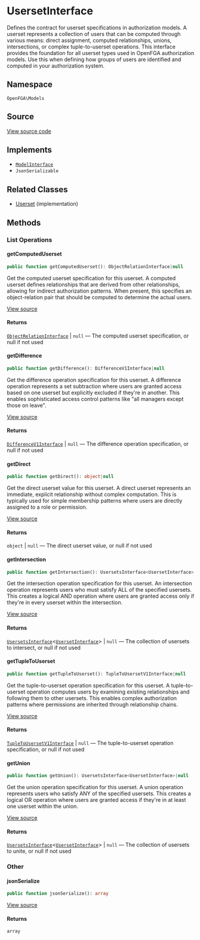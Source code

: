 # UsersetInterface

Defines the contract for userset specifications in authorization models. A userset represents a collection of users that can be computed through various means: direct assignment, computed relationships, unions, intersections, or complex tuple-to-userset operations. This interface provides the foundation for all userset types used in OpenFGA authorization models. Use this when defining how groups of users are identified and computed in your authorization system.

## Namespace
`OpenFGA\Models`

## Source
[View source code](https://github.com/evansims/openfga-php/blob/main/src/Models/UsersetInterface.php)

## Implements
* [`ModelInterface`](ModelInterface.md)
* `JsonSerializable`

## Related Classes
* [Userset](Models/Userset.md) (implementation)

## Methods

### List Operations
#### getComputedUserset

```php
public function getComputedUserset(): ObjectRelationInterface|null
```

Get the computed userset specification for this userset. A computed userset defines relationships that are derived from other relationships, allowing for indirect authorization patterns. When present, this specifies an object-relation pair that should be computed to determine the actual users.

[View source](https://github.com/evansims/openfga-php/blob/main/src/Models/UsersetInterface.php#L32)

#### Returns
[`ObjectRelationInterface`](ObjectRelationInterface.md) &#124; `null` — The computed userset specification, or null if not used
#### getDifference

```php
public function getDifference(): DifferenceV1Interface|null
```

Get the difference operation specification for this userset. A difference operation represents a set subtraction where users are granted access based on one userset but explicitly excluded if they&#039;re in another. This enables sophisticated access control patterns like &quot;all managers except those on leave&quot;.

[View source](https://github.com/evansims/openfga-php/blob/main/src/Models/UsersetInterface.php#L43)

#### Returns
[`DifferenceV1Interface`](DifferenceV1Interface.md) &#124; `null` — The difference operation specification, or null if not used
#### getDirect

```php
public function getDirect(): object|null
```

Get the direct userset value for this userset. A direct userset represents an immediate, explicit relationship without complex computation. This is typically used for simple membership patterns where users are directly assigned to a role or permission.

[View source](https://github.com/evansims/openfga-php/blob/main/src/Models/UsersetInterface.php#L54)

#### Returns
`object` &#124; `null` — The direct userset value, or null if not used
#### getIntersection

```php
public function getIntersection(): UsersetsInterface<UsersetInterface>|null
```

Get the intersection operation specification for this userset. An intersection operation represents users who must satisfy ALL of the specified usersets. This creates a logical AND operation where users are granted access only if they&#039;re in every userset within the intersection.

[View source](https://github.com/evansims/openfga-php/blob/main/src/Models/UsersetInterface.php#L65)

#### Returns
[`UsersetsInterface`](Models/Collections/UsersetsInterface.md)&lt;[`UsersetInterface`](UsersetInterface.md)&gt; &#124; `null` — The collection of usersets to intersect, or null if not used
#### getTupleToUserset

```php
public function getTupleToUserset(): TupleToUsersetV1Interface|null
```

Get the tuple-to-userset operation specification for this userset. A tuple-to-userset operation computes users by examining existing relationships and following them to other usersets. This enables complex authorization patterns where permissions are inherited through relationship chains.

[View source](https://github.com/evansims/openfga-php/blob/main/src/Models/UsersetInterface.php#L76)

#### Returns
[`TupleToUsersetV1Interface`](TupleToUsersetV1Interface.md) &#124; `null` — The tuple-to-userset operation specification, or null if not used
#### getUnion

```php
public function getUnion(): UsersetsInterface<UsersetInterface>|null
```

Get the union operation specification for this userset. A union operation represents users who satisfy ANY of the specified usersets. This creates a logical OR operation where users are granted access if they&#039;re in at least one userset within the union.

[View source](https://github.com/evansims/openfga-php/blob/main/src/Models/UsersetInterface.php#L87)

#### Returns
[`UsersetsInterface`](Models/Collections/UsersetsInterface.md)&lt;[`UsersetInterface`](UsersetInterface.md)&gt; &#124; `null` — The collection of usersets to unite, or null if not used
### Other
#### jsonSerialize

```php
public function jsonSerialize(): array
```

[View source](https://github.com/evansims/openfga-php/blob/main/src/Models/UsersetInterface.php#L100)

#### Returns
`array`
